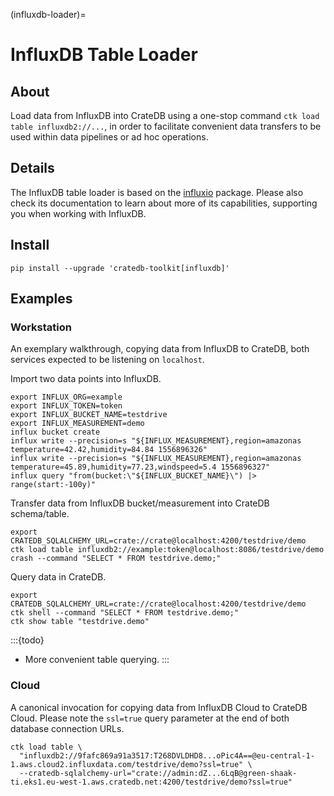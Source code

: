 (influxdb-loader)=
# InfluxDB Table Loader

## About
Load data from InfluxDB into CrateDB using a one-stop command
`ctk load table influxdb2://...`, in order to facilitate convenient
data transfers to be used within data pipelines or ad hoc operations.

## Details
The InfluxDB table loader is based on the [influxio] package. Please also check
its documentation to learn about more of its capabilities, supporting you when
working with InfluxDB.

## Install
```shell
pip install --upgrade 'cratedb-toolkit[influxdb]'
```

## Examples

### Workstation

An exemplary walkthrough, copying data from InfluxDB to CrateDB, both services
expected to be listening on `localhost`.

Import two data points into InfluxDB.
```shell
export INFLUX_ORG=example
export INFLUX_TOKEN=token
export INFLUX_BUCKET_NAME=testdrive
export INFLUX_MEASUREMENT=demo
influx bucket create
influx write --precision=s "${INFLUX_MEASUREMENT},region=amazonas temperature=42.42,humidity=84.84 1556896326"
influx write --precision=s "${INFLUX_MEASUREMENT},region=amazonas temperature=45.89,humidity=77.23,windspeed=5.4 1556896327"
influx query "from(bucket:\"${INFLUX_BUCKET_NAME}\") |> range(start:-100y)"
```

Transfer data from InfluxDB bucket/measurement into CrateDB schema/table.
```shell
export CRATEDB_SQLALCHEMY_URL=crate://crate@localhost:4200/testdrive/demo
ctk load table influxdb2://example:token@localhost:8086/testdrive/demo
crash --command "SELECT * FROM testdrive.demo;"
```

Query data in CrateDB.
```shell
export CRATEDB_SQLALCHEMY_URL=crate://crate@localhost:4200/testdrive/demo
ctk shell --command "SELECT * FROM testdrive.demo;"
ctk show table "testdrive.demo"
```

:::{todo}
- More convenient table querying.
:::


### Cloud

A canonical invocation for copying data from InfluxDB Cloud to CrateDB Cloud.
Please note the `ssl=true` query parameter at the end of both database
connection URLs.

```shell
ctk load table \
  "influxdb2://9fafc869a91a3517:T268DVLDHD8...oPic4A==@eu-central-1-1.aws.cloud2.influxdata.com/testdrive/demo?ssl=true" \
  --cratedb-sqlalchemy-url="crate://admin:dZ...6LqB@green-shaak-ti.eks1.eu-west-1.aws.cratedb.net:4200/testdrive/demo?ssl=true"
```


[influxio]: inv:influxio:*:label#index
